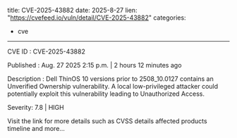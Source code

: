  
title: CVE-2025-43882
date: 2025-8-27
lien: "https://cvefeed.io/vuln/detail/CVE-2025-43882"
categories:
  - cve
---

CVE ID : CVE-2025-43882

Published :  Aug. 27
2025
2:15 p.m. | 2 hours
12 minutes ago

Description : Dell ThinOS 10
versions prior to 2508_10.0127
contains an Unverified Ownership vulnerability. A local low-privileged attacker could potentially exploit this vulnerability leading to Unauthorized Access.

Severity: 7.8 | HIGH

Visit the link for more details
such as CVSS details
affected products
timeline
and more...

